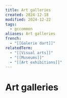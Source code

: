 ```yaml
---
title: Art galleries
created: 2024-12-18
modified: 2024-12-22
tags:
  - gccommon
aliases: Art galleries
french:
  - "[[Galerie dart]]"
relatedTerm:
  - "[[Visual arts]]"
  - "[[Museums]]"
  - "[[Art exhibitions]]"
---
```

# Art galleries
